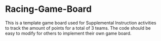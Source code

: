 # Racing-Game-Board
This is a template game board used for Supplemental Instruction activities to track the amount of points for a total of 3 teams. The code should be easy to modify for others to implement their own game board.
